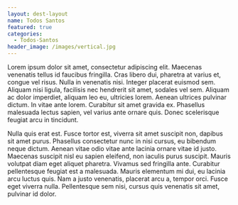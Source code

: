 ```yaml
---
layout: dest-layout
name: Todos Santos
featured: true
categories:
  - Todos-Santos
header_image: /images/vertical.jpg
---
```

Lorem ipsum dolor sit amet, consectetur adipiscing elit. Maecenas venenatis tellus id faucibus fringilla. Cras libero dui, pharetra at varius et, congue vel risus. Nulla in venenatis nisi. Integer placerat euismod sem. Aliquam nisi ligula, facilisis nec hendrerit sit amet, sodales vel sem. Aliquam ac dolor imperdiet, aliquam leo eu, ultricies lorem. Aenean ultrices pulvinar dictum. In vitae ante lorem. Curabitur sit amet gravida ex. Phasellus malesuada lectus sapien, vel varius ante ornare quis. Donec scelerisque feugiat arcu in tincidunt.


Nulla quis erat est. Fusce tortor est, viverra sit amet suscipit non, dapibus sit amet purus. Phasellus consectetur nunc in nisi cursus, eu bibendum neque dictum. Aenean vitae odio vitae ante lacinia ornare vitae id justo. Maecenas suscipit nisl eu sapien eleifend, non iaculis purus suscipit. Mauris volutpat diam eget aliquet pharetra. Vivamus sed fringilla ante. Curabitur pellentesque feugiat est a malesuada. Mauris elementum mi dui, eu lacinia arcu luctus quis. Nam a justo venenatis, placerat arcu a, tempor orci. Fusce eget viverra nulla. Pellentesque sem nisi, cursus quis venenatis sit amet, pulvinar id dolor.
